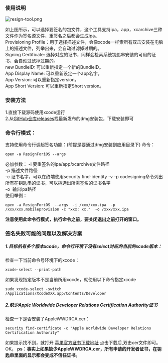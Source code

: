 ### 使用说明
![resign-tool.png](http://upload-images.jianshu.io/upload_images/7079027-fefbb797a49ce89d.png?imageMogr2/auto-orient/strip%7CimageView2/2/w/1240)

如上图所示，可以选择要签名的包文件，这个工具支持ipa，app，xcarchive三种文件作为签名源文件，重签名之后都会生成ipa。  
Provisioning Profile：用于选择描述文件，会像xcode一样索所有双击安装在电脑上的描述文件，列举出来，会自动过滤掉过期的。  
Signing Certificate: 选择对应的证书，同样会检索系统钥匙串安装的可用的证书，会自动过滤掉过期的。  
new BundleID: 可以重新指定一个新的BundleID。  
App Display Name: 可以重新设定一个app名字。  
App Version: 可以重新指定version。  
App Short Version: 可以重新指定Short version。

### 安装方法
1.直接下载源码使用xcode运行  
2.从[GitHub仓库releases](https://github.com/HanProjectCoder/ResignForiOS/releases)找最新发布的dmg安装包，下载安装即可

### 命令行模式：
支持使用命令行调起签名功能：(前提是要通过dmg安装到应用目录下)
命令：  
```
open -a ResignForiOS --args 
```
必加参数： 
-i  要重签名的ipa/app/xcarchive文件路径  
-p 描述文件路径  
-c 证书名字，可以在终端使用security find-identity -v -p codesigning命令列出所有在钥匙串的证书，可以挑选出所需签名的证书名字  
-o  输出ipa路径  
使用举例：
```
open -a ResignForiOS  --args  -i /xxx/xxx.ipa  -p /xxx/xxx.mobileprovision -c "xxx: xx."  -o /xxx/xxx.ipa 
```
**注意使用此命令行模式，执行命令之前，要关闭退出之前打开的窗口。**


### 签名失败可能的问题以及解决方案
##### 1.目标机有多个版本xcode，命令行环境下没有select对应的当前的xcode版本：
检查一下当前命令号环境下的xcode：
```
xcode-select --print-path
```
如果发现指定版本不是当前所用xocde，就使用以下命令指定xcode
```
sudo xcode-select -switch /Applications/XcodeXXX.app/Contents/Developer 
```
##### 2.缺少Apple Worldwide Developer Relations Certification Authority证书
检查一下是否安装了AppleWWDRCA.cer：
```
security find-certificate -c "Apple Worldwide Developer Relations Certification Authority"
```
如果提示找不到，就打开 [苹果官方证书下载地址](http://developer.apple.com/certificationauthority/AppleWWDRCA.cer) 点击下载后,双击cer文件即可。OK。
**ps：事实上如果缺少AppleWWDRCA.cer，所有申请的开发者证书，在钥匙串里面的显示都会变成不信任证书。**
